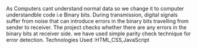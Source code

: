 As Computers cant understand normal data so we change it to computer understandble code i.e Binary bits. During transmission, digital signals suffer from noise that can introduce errors in the binary bits travelling from sender to receiver.
The project checks whether there are any errors in the binary bits at receiver side.
we have used simple parity check technique for error detection.
Technologies Used :HTML,CSS,JavaScript

